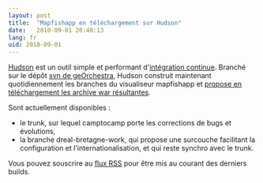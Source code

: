 ```yaml
---
layout: post
title:  "Mapfishapp en téléchargement sur Hudson"
date:   2010-09-01 20:48:13
lang: fr
uid: 2010-09-01
---
```


<p><a href="http://hudson-ci.org/" hreflang="en">Hudson</a> est un outil simple
et performant d'<a href="http://fr.wikipedia.org/wiki/Int%C3%A9gration_continue">intégration
continue</a>. Branché sur le dépôt <a href="http://repository.georchestra.org/svn-georchestra/">svn de geOrchestra</a>,
Hudson construit maintenant quotidiennement les branches du visualiseur
mapfishapp et <a href="http://csm-bretagne.fr/hudson/job/mapfishapp-custom/">propose en
téléchargement les archive war résultantes</a>.</p>

<!--more-->

<p>Sont actuellement disponibles :</p>
<ul>
<li>le trunk, sur lequel camptocamp porte les corrections de bugs et
évolutions,</li>
<li>la branche dreal-bretagne-work, qui propose une surcouche facilitant la
configuration et l'internationalisation, et qui reste synchro avec le
trunk.</li>
</ul>
<p>Vous pouvez souscrire au <a href="http://csm-bretagne.fr/hudson/job/mapfishapp-custom/rssAll">flux RSS</a> pour
être mis au courant des derniers builds.</p>
